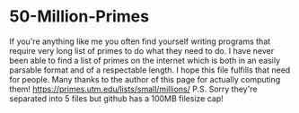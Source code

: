# 50-Million-Primes
If you're anything like me you often find yourself writing programs that require very long list of primes to do what they need to do. I have never been able to find a list of primes on the internet which is both in an easily parsable format and of a respectable length. I hope this file fulfills that need for people. Many thanks to the author of this page for actually computing them! https://primes.utm.edu/lists/small/millions/ 
P.S. Sorry they're separated into 5 files but github has a 100MB filesize cap!

